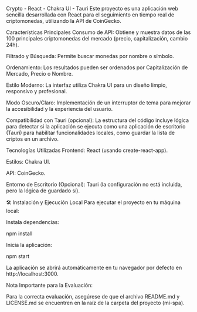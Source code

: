 Crypto - React - Chakra UI - Tauri 
Este proyecto es una aplicación web sencilla desarrollada con React para el seguimiento en tiempo real de criptomonedas, utilizando la API de CoinGecko.

Características Principales
Consumo de API: Obtiene y muestra datos de las 100 principales criptomonedas del mercado (precio, capitalización, cambio 24h).

Filtrado y Búsqueda: Permite buscar monedas por nombre o símbolo.

Ordenamiento: Los resultados pueden ser ordenados por Capitalización de Mercado, Precio o Nombre.

Estilo Moderno: La interfaz utiliza Chakra UI para un diseño limpio, responsivo y profesional.

Modo Oscuro/Claro: Implementación de un interruptor de tema para mejorar la accesibilidad y la experiencia del usuario.

Compatibilidad con Tauri (opcional): La estructura del código incluye lógica para detectar si la aplicación se ejecuta como una aplicación de escritorio (Tauri) para habilitar funcionalidades locales, como guardar la lista de criptos en un archivo.

Tecnologías Utilizadas
Frontend: React (usando create-react-app).

Estilos: Chakra UI.

API: CoinGecko.

Entorno de Escritorio (Opcional): Tauri (la configuración no está incluida, pero la lógica de guardado sí).

🛠️ Instalación y Ejecución Local
Para ejecutar el proyecto en tu máquina local:

Instala dependencias:

npm install

Inicia la aplicación:

npm start

La aplicación se abrirá automáticamente en tu navegador por defecto en http://localhost:3000.

Nota Importante para la Evaluación:

Para la correcta evaluación, asegúrese de que el archivo README.md y LICENSE.md se encuentren en la raíz de la carpeta del proyecto (mi-spa).